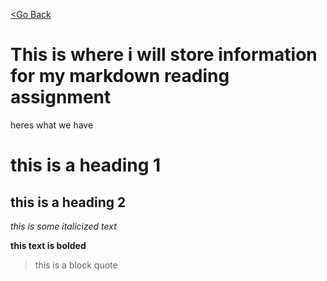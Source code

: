 [<Go Back](README.md)
# This is where i will store information for my markdown reading assignment

heres what we have

# this is a heading 1
## this is a heading 2
*this is some italicized text*

**this text is bolded**
>this is a block quote
